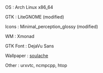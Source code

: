 OS
:  Arch Linux x86_64

GTK
:  LiteGNOME (modified)

Icons
:  Minimal_perception_glossy (modified)

WM
:  Xmonad

GTK Font
:  DejaVu Sans

Wallpaper
:  [soulache](http://zilla774.deviantart.com/art/soulache-27161903)

Other
:  urxvtc, ncmpcpp, htop

